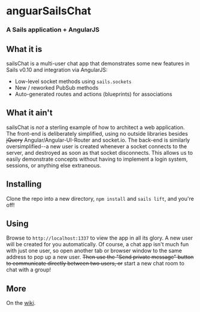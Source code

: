 # anguarSailsChat

### A Sails application + AngularJS

## What it is

sailsChat is a multi-user chat app that demonstrates some new features in Sails v0.10 and integration via AngularJS:

* Low-level socket methods using `sails.sockets`
* New / reworked PubSub methods
* Auto-generated routes and actions (blueprints) for associations

## What it ain't
sailsChat is *not* a sterling example of how to architect a web application.  The front-end is deliberately simplified, using no outside libraries besides ~~jQuery~~ Angular/Angular-UI-Router and socket.io.  The back-end is similarly oversimplified--a new user is created whenever a socket connects to the server, and destroyed as soon as that socket disconnects.  This allows us to easily demonstrate concepts without having to implement a login system, sessions, or anything else extraneous.

## Installing
Clone the repo into a new directory, `npm install` and `sails lift`, and you're off!

## Using

Browse to `http://localhost:1337` to view the app in all its glory.  A new user will be created for you automatically.  Of course, a chat app isn't much fun with just one user, so open another tab or browser window to the same address to pop up a new user.  ~~Then use the "Send private message" button to communicate directly between two users, or~~ start a new chat room to chat with a group!

## More

On the [wiki](https://github.com/balderdashy/sailsChat/wiki).
